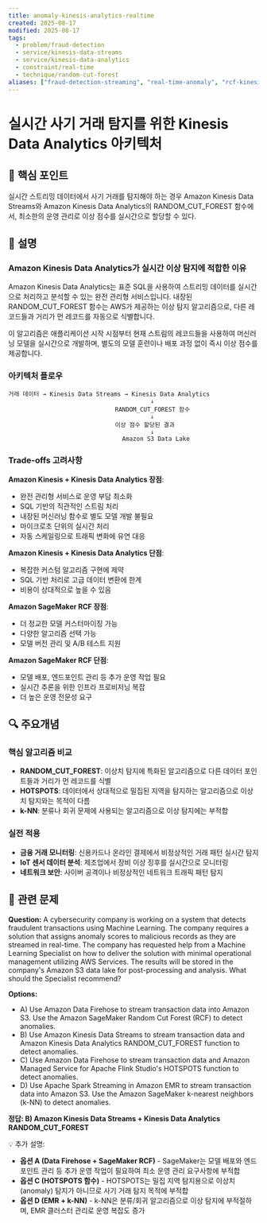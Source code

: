 ```yaml
---
title: anomaly-kinesis-analytics-realtime
created: 2025-08-17
modified: 2025-08-17
tags:
  - problem/fraud-detection
  - service/kinesis-data-streams
  - service/kinesis-data-analytics
  - constraint/real-time
  - technique/random-cut-forest
aliases: ["fraud-detection-streaming", "real-time-anomaly", "rcf-kinesis"]
---
```


# 실시간 사기 거래 탐지를 위한 Kinesis Data Analytics 아키텍처

## 🎯 핵심 포인트

실시간 스트리밍 데이터에서 사기 거래를 탐지해야 하는 경우 Amazon Kinesis Data Streams와 Amazon Kinesis Data Analytics의 RANDOM_CUT_FOREST 함수에서, 최소한의 운영 관리로 이상 점수를 실시간으로 할당할 수 있다.

## 📝 설명

### Amazon Kinesis Data Analytics가 실시간 이상 탐지에 적합한 이유

Amazon Kinesis Data Analytics는 표준 SQL을 사용하여 스트리밍 데이터를 실시간으로 처리하고 분석할 수 있는 완전 관리형 서비스입니다. 내장된 RANDOM_CUT_FOREST 함수는 AWS가 제공하는 이상 탐지 알고리즘으로, 다른 레코드들과 거리가 먼 레코드를 자동으로 식별합니다. 

이 알고리즘은 애플리케이션 시작 시점부터 현재 스트림의 레코드들을 사용하여 머신러닝 모델을 실시간으로 개발하며, 별도의 모델 훈련이나 배포 과정 없이 즉시 이상 점수를 제공합니다.

### 아키텍처 플로우

```
거래 데이터 → Kinesis Data Streams → Kinesis Data Analytics
                                        ↓
                              RANDOM_CUT_FOREST 함수
                                        ↓
                              이상 점수 할당된 결과
                                        ↓
                                Amazon S3 Data Lake
```

### Trade-offs 고려사항

**Amazon Kinesis + Kinesis Data Analytics 장점**:
- 완전 관리형 서비스로 운영 부담 최소화
- SQL 기반의 직관적인 스트림 처리
- 내장된 머신러닝 함수로 별도 모델 개발 불필요
- 마이크로초 단위의 실시간 처리
- 자동 스케일링으로 트래픽 변화에 유연 대응

**Amazon Kinesis + Kinesis Data Analytics 단점**:
- 복잡한 커스텀 알고리즘 구현에 제약
- SQL 기반 처리로 고급 데이터 변환에 한계
- 비용이 상대적으로 높을 수 있음

**Amazon SageMaker RCF 장점**:
- 더 정교한 모델 커스터마이징 가능
- 다양한 알고리즘 선택 가능
- 모델 버전 관리 및 A/B 테스트 지원

**Amazon SageMaker RCF 단점**:
- 모델 배포, 엔드포인트 관리 등 추가 운영 작업 필요
- 실시간 추론을 위한 인프라 프로비저닝 복잡
- 더 높은 운영 전문성 요구

## 🔍 주요개념

### 핵심 알고리즘 비교

- **RANDOM_CUT_FOREST**: 이상치 탐지에 특화된 알고리즘으로 다른 데이터 포인트들과 거리가 먼 레코드를 식별
- **HOTSPOTS**: 데이터에서 상대적으로 밀집된 지역을 탐지하는 알고리즘으로 이상치 탐지와는 목적이 다름
- **k-NN**: 분류나 회귀 문제에 사용되는 알고리즘으로 이상 탐지에는 부적합

### 실전 적용

- **금융 거래 모니터링**: 신용카드나 온라인 결제에서 비정상적인 거래 패턴 실시간 탐지
- **IoT 센서 데이터 분석**: 제조업에서 장비 이상 징후를 실시간으로 모니터링
- **네트워크 보안**: 사이버 공격이나 비정상적인 네트워크 트래픽 패턴 탐지

## 📝 관련 문제

**Question:** A cybersecurity company is working on a system that detects fraudulent transactions using Machine Learning. The company requires a solution that assigns anomaly scores to malicious records as they are streamed in real-time. The company has requested help from a Machine Learning Specialist on how to deliver the solution with minimal operational management utilizing AWS Services. The results will be stored in the company's Amazon S3 data lake for post-processing and analysis. What should the Specialist recommend?

**Options:**

- A) Use Amazon Data Firehose to stream transaction data into Amazon S3. Use the Amazon SageMaker Random Cut Forest (RCF) to detect anomalies.
- B) Use Amazon Kinesis Data Streams to stream transaction data and Amazon Kinesis Data Analytics RANDOM_CUT_FOREST function to detect anomalies.
- C) Use Amazon Data Firehose to stream transaction data and Amazon Managed Service for Apache Flink Studio's HOTSPOTS function to detect anomalies.
- D) Use Apache Spark Streaming in Amazon EMR to stream transaction data into Amazon S3. Use the Amazon SageMaker k-nearest neighbors (k-NN) to detect anomalies.

**정답: B) Amazon Kinesis Data Streams + Kinesis Data Analytics RANDOM_CUT_FOREST**

💡 추가 설명:

- **옵션 A (Data Firehose + SageMaker RCF)** - SageMaker는 모델 배포와 엔드포인트 관리 등 추가 운영 작업이 필요하여 최소 운영 관리 요구사항에 부적합
- **옵션 C (HOTSPOTS 함수)** - HOTSPOTS는 밀집 지역 탐지용으로 이상치(anomaly) 탐지가 아니므로 사기 거래 탐지 목적에 부적합
- **옵션 D (EMR + k-NN)** - k-NN은 분류/회귀 알고리즘으로 이상 탐지에 부적절하며, EMR 클러스터 관리로 운영 복잡도 증가